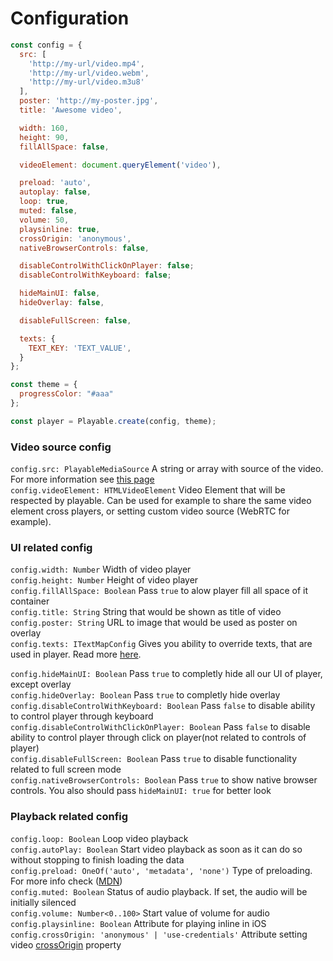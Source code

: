 # Configuration

```javascript
const config = {
  src: [
    'http://my-url/video.mp4',
    'http://my-url/video.webm',
    'http://my-url/video.m3u8'
  ],
  poster: 'http://my-poster.jpg',
  title: 'Awesome video',

  width: 160,
  height: 90,
  fillAllSpace: false,

  videoElement: document.queryElement('video'),

  preload: 'auto',
  autoplay: false,
  loop: true,
  muted: false,
  volume: 50,
  playsinline: true,
  crossOrigin: 'anonymous',
  nativeBrowserControls: false,

  disableControlWithClickOnPlayer: false;
  disableControlWithKeyboard: false;

  hideMainUI: false,
  hideOverlay: false,

  disableFullScreen: false,

  texts: {
    TEXT_KEY: 'TEXT_VALUE',
  }
};

const theme = {
  progressColor: "#aaa"
};

const player = Playable.create(config, theme);
```

### Video source config

`config.src: PlayableMediaSource` A string or array with source of the video. For more information see [this page](/video-source) <br/>
`config.videoElement: HTMLVideoElement` Video Element that will be respected by playable. Can be used for example to share the same video element cross players, or setting custom video source (WebRTC for example).

### UI related config

`config.width: Number` Width of video player <br/>
`config.height: Number` Height of video player <br/>
`config.fillAllSpace: Boolean` Pass `true` to alow player fill all space of it container <br/>
`config.title: String` String that would be shown as title of video <br/>
`config.poster: String` URL to image that would be used as poster on overlay <br/>
`config.texts: ITextMapConfig` Gives you ability to override texts, that are used in player. Read more [here](/player-texts).

`config.hideMainUI: Boolean` Pass `true` to completly hide all our UI of player, except overlay <br/>
`config.hideOverlay: Boolean` Pass `true` to completly hide overlay <br/>
`config.disableControlWithKeyboard: Boolean` Pass `false` to disable ability to control player through keyboard <br/>
`config.disableControlWithClickOnPlayer: Boolean` Pass `false` to disable ability to control player through click on player(not related to controls of player) <br/>
`config.disableFullScreen: Boolean` Pass `true` to disable functionality related to full screen mode <br/>
`config.nativeBrowserControls: Boolean` Pass `true` to show native browser controls. You also should pass `hideMainUI: true` for better look<br/>

### Playback related config

`config.loop: Boolean` Loop video playback <br/>
`config.autoPlay: Boolean` Start video playback as soon as it can do so without stopping to finish loading the data <br/>
`config.preload: OneOf('auto', 'metadata', 'none')` Type of preloading. For more info check ([MDN](https://developer.mozilla.org/en/docs/Web/HTML/Element/video)) <br/>
`config.muted: Boolean` Status of audio playback. If set, the audio will be initially silenced <br/>
`config.volume: Number<0..100>` Start value of volume for audio <br/>
`config.playsinline: Boolean` Attribute for playing inline in iOS <br/>
`config.crossOrigin: 'anonymous' | 'use-credentials'` Attribute setting video [crossOrigin](https://developer.mozilla.org/en-US/docs/Web/HTML/CORS_settings_attributes) property <br/>
